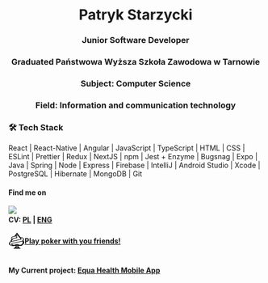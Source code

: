 <h1 align="center">Patryk Starzycki</h1>

<h3 align="center">Junior Software Developer</h3>
<h3 align="center">Graduated Państwowa Wyższa Szkoła Zawodowa w Tarnowie</h3>
<h3 align="center">Subject: Computer Science</h3>
<h3 align="center">Field: Information and communication technology</h3>

<h3>🛠 Tech Stack</h3>

React | React-Native | Angular | JavaScript | TypeScript | HTML | CSS | ESLint | Prettier | Redux | NextJS | npm | Jest + Enzyme | Bugsnag | Expo | Java | Spring | Node | Express | Firebase | IntelliJ | Android Studio | Xcode | PostgreSQL | Hibernate | MongoDB | Git

<h4>Find me on</h4>
<a href="https://www.linkedin.com/in/patryk-starzycki/"><img src="https://img.shields.io/badge/LinkedIn-0077B5?style=for-the-badge&logo=linkedin&logoColor=white" /></a><br>
<b>CV: <a href="https://github.com/fay3r/fay3r/blob/main/PS_CV.pdf">PL</a> | <a href="https://github.com/fay3r/fay3r/blob/main/PS_CV_ENG.pdf">ENG</a>
 <br> <br>
<a style="display:flex;align-items:center" href="https://riverjackpoker.com/"><img src="https://github.com/fay3r/fay3r/blob/main/favicon.png"/> Play poker with you friends!</a>
<br><br>
My Current project:
<a href="https://play.google.com/store/apps/details?id=com.imeditate.equaapp">Equa Health Mobile App</a>

